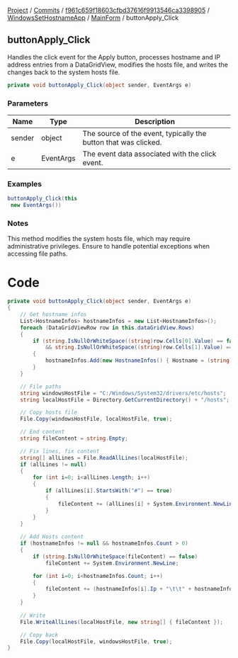 [Project](../../../../index.md) / [Commits](../../../index.md) / [f961c659f18603cfbd37616f9913546ca3398905](../../index.md) / [WindowsSetHostnameApp](../index.md) / [MainForm](index.md) / buttonApply_Click

## buttonApply_Click

Handles the click event for the Apply button, processes hostname and IP address entries from a DataGridView, modifies the hosts file, and writes the changes back to the system hosts file.

```csharp
private void buttonApply_Click(object sender, EventArgs e)
```

### Parameters
| Name | Type | Description |
| ---- | ---- | ----------- |
| sender | object | The source of the event, typically the button that was clicked. |
| e | EventArgs | The event data associated with the click event. |

### Examples
```csharp
buttonApply_Click(this
 new EventArgs())
```

### Notes
This method modifies the system hosts file, which may require administrative privileges. Ensure to handle potential exceptions when accessing file paths.

# Code
```csharp
private void buttonApply_Click(object sender, EventArgs e)
{
    // Get hostname infos
    List<HostnameInfos> hostnameInfos = new List<HostnameInfos>();
    foreach (DataGridViewRow row in this.dataGridView.Rows)
    {
        if (string.IsNullOrWhiteSpace((string)row.Cells[0].Value) == false
            && string.IsNullOrWhiteSpace((string)row.Cells[1].Value) == false)
        {
            hostnameInfos.Add(new HostnameInfos() { Hostname = (string)row.Cells[0].Value, Ip = (string)row.Cells[1].Value });
        }
    }

    // File paths
    string windowsHostFile = "C:/Windows/System32/drivers/etc/hosts";
    string localHostFile = Directory.GetCurrentDirectory() + "/hosts";

    // Copy hosts file
    File.Copy(windowsHostFile, localHostFile, true);

    // End content
    string fileContent = string.Empty;

    // Fix lines, fix content
    string[] allLines = File.ReadAllLines(localHostFile);
    if (allLines != null)
    {
        for (int i=0; i<allLines.Length; i++)
        {
            if (allLines[i].StartsWith("#") == true)
            {
                fileContent += (allLines[i] + System.Environment.NewLine);
            }
        }
    }
    
    // Add Hosts content
    if (hostnameInfos != null && hostnameInfos.Count > 0)
    {
        if (string.IsNullOrWhiteSpace(fileContent) == false)
            fileContent += System.Environment.NewLine;

        for (int i=0; i<hostnameInfos.Count; i++)
        {
            fileContent += (hostnameInfos[i].Ip + "\t\t" + hostnameInfos[i].Hostname + System.Environment.NewLine);
        }
    }
    
    // Write
    File.WriteAllLines(localHostFile, new string[] { fileContent });

    // Copy back
    File.Copy(localHostFile, windowsHostFile, true);
}
```

